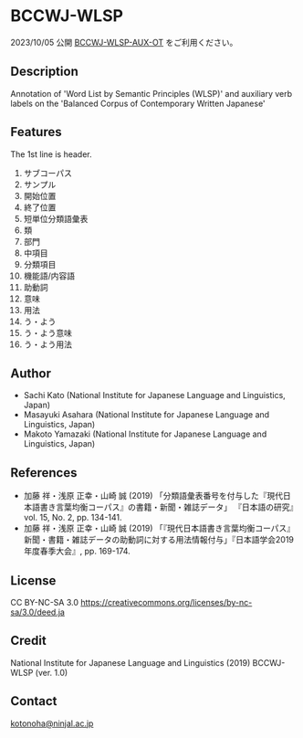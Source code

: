 # BCCWJ-WLSP

2023/10/05 公開 [BCCWJ-WLSP-AUX-OT](https://github.com/masayu-a/BCCWJ-WLSP-AUX-OT) をご利用ください。

## Description
Annotation of 'Word List by Semantic Principles (WLSP)' and auxiliary verb labels on the 'Balanced Corpus of Contemporary Written Japanese'

## Features
The 1st line is header.

1. サブコーパス 
1. サンプル
1. 開始位置
1. 終了位置
1. 短単位分類語彙表
1. 類
1. 部門
1. 中項目
1. 分類項目
1. 機能語/内容語
1. 助動詞
1. 意味
1. 用法
1. う・よう
1. う・よう意味
1. う・よう用法


## Author
- Sachi Kato (National Institute for Japanese Language and Linguistics, Japan)
- Masayuki Asahara (National Institute for Japanese Language and Linguistics, Japan)
- Makoto Yamazaki (National Institute for Japanese Language and Linguistics, Japan)

## References
- 加藤 祥・浅原 正幸・山崎 誠 (2019) 「分類語彙表番号を付与した『現代日本語書き言葉均衡コーパス』の書籍・新聞・雑誌データ」 『日本語の研究』 vol. 15, No. 2, pp. 134-141.
- 加藤 祥・浅原 正幸・山崎 誠 (2019) 「『現代日本語書き言葉均衡コーパス』新聞・書籍・雑誌データの助動詞に対する用法情報付与」『日本語学会2019年度春季大会』, pp. 169-174.

## License
CC BY-NC-SA 3.0 https://creativecommons.org/licenses/by-nc-sa/3.0/deed.ja

## Credit
National Institute for Japanese Language and Linguistics (2019) BCCWJ-WLSP (ver. 1.0)

## Contact
kotonoha@ninjal.ac.jp

